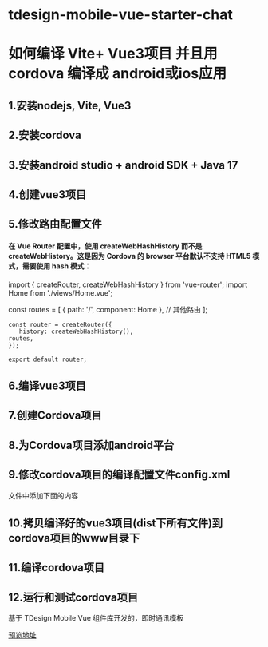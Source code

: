 
# tdesign-mobile-vue-starter-chat

# 如何编译 Vite+ Vue3项目 并且用cordova 编译成 android或ios应用
## 1.安装nodejs, Vite, Vue3
## 2.安装cordova
## 3.安装android studio + android SDK + Java 17
## 4.创建vue3项目
## 5.修改路由配置文件
   #### 在 Vue Router 配置中，使用 createWebHashHistory 而不是 createWebHistory。这是因为 Cordova 的 browser 平台默认不支持 HTML5 模式，需要使用 hash 模式：
   
   import { createRouter, createWebHashHistory } from 'vue-router';
   import Home from './views/Home.vue';

   const routes = [
       { path: '/', component: Home },
       // 其他路由
    ];

    const router = createRouter({
       history: createWebHashHistory(),
    routes,
    });

    export default router;

## 6.编译vue3项目
## 7.创建Cordova项目
## 8.为Cordova项目添加android平台
## 9.修改cordova项目的编译配置文件config.xml
   文件中添加下面的内容
    <content src="index.html" />
    <allow-navigation href="*" />
    <allow-intent href="*" />
    <access origin="*" />
    <allow-intent href="http://*/*" />
    <allow-intent href="https://*/*" />



## 10.拷贝编译好的vue3项目(dist下所有文件)到cordova项目的www目录下
## 11.编译cordova项目
## 12.运行和测试cordova项目

基于 TDesign Mobile Vue 组件库开发的，即时通讯模板


[预览地址](https://tdesign-mobile-vue-starter-chat.surge.sh/)